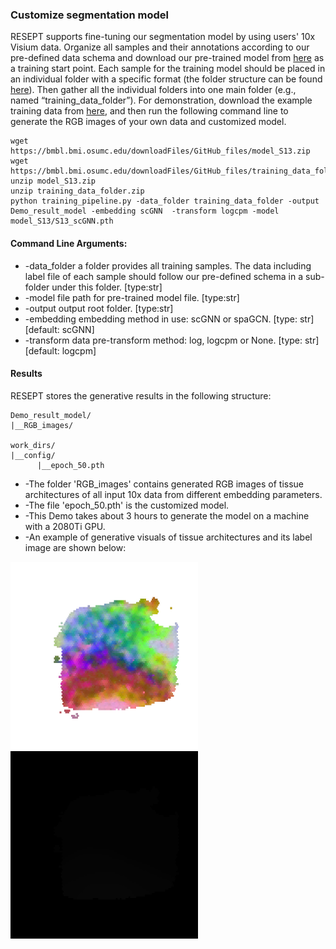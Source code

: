 ### Customize segmentation model 

RESEPT supports fine-tuning our segmentation model by using users' 10x Visium data. Organize all samples and their annotations according to our pre-defined data schema and download our pre-trained model from [here](https://bmbl.bmi.osumc.edu/downloadFiles/GitHub_files/model_S13.zip) as a training start point. Each sample for the training model should be placed in an individual folder with a specific format (the folder structure can be found [here](https://github.com/coffee19850519/single_cell_spatial_image#data-structure)). Then gather all the individual folders into one main folder (e.g., named “training_data_folder”).  For demonstration, download the example training data from [here](https://bmbl.bmi.osumc.edu/downloadFiles/GitHub_files/training_data_folder.zip), and then run the following command line to generate the RGB images of your own data and customized model.

```
wget https://bmbl.bmi.osumc.edu/downloadFiles/GitHub_files/model_S13.zip
wget https://bmbl.bmi.osumc.edu/downloadFiles/GitHub_files/training_data_folder.zip
unzip model_S13.zip
unzip training_data_folder.zip
python training_pipeline.py -data_folder training_data_folder -output Demo_result_model -embedding scGNN  -transform logcpm -model model_S13/S13_scGNN.pth
```

#### Command Line Arguments:

* -data_folder a folder provides all training samples. The data including label file of each sample should follow our pre-defined schema in a sub-folder under this folder. [type:str]
* -model file path for pre-trained model file. [type:str]
* -output output root folder. [type:str]
* -embedding embedding method in use: scGNN or spaGCN. [type: str] [default: scGNN]
* -transform data pre-transform method: log, logcpm or None. [type: str] [default: logcpm]

#### Results

RESEPT stores the generative results in the following structure:

   ```
   Demo_result_model/
   |__RGB_images/
   
   work_dirs/
   |__config/
         |__epoch_50.pth
   ```

*	-The folder 'RGB_images' contains generated RGB images of tissue architectures of all input 10x data from different embedding parameters. 
*	-The file 'epoch_50.pth' is the customized model.
*	-This Demo takes about 3 hours to generate the model on a machine with a 2080Ti GPU.
*	-An example of generative visuals of tissue architectures and its label image are shown below:

![](./pic/Customize_segmentation_1.png) ![](./pic/Customize_segmentation_2.png)
